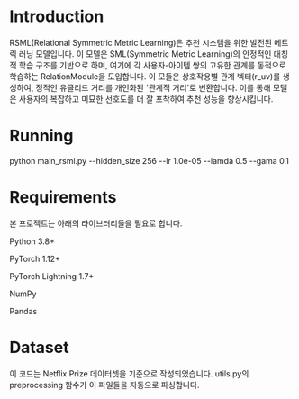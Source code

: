 # Introduction
RSML(Relational Symmetric Metric Learning)은 추천 시스템을 위한 발전된 메트릭 러닝 모델입니다. 이 모델은 SML(Symmetric Metric Learning)의 안정적인 대칭적 학습 구조를 기반으로 하며, 여기에 각 사용자-아이템 쌍의 고유한 관계를 동적으로 학습하는 RelationModule을 도입합니다. 이 모듈은 상호작용별 관계 벡터(r_uv)를 생성하여, 정적인 유클리드 거리를 개인화된 '관계적 거리'로 변환합니다. 이를 통해 모델은 사용자의 복잡하고 미묘한 선호도를 더 잘 포착하여 추천 성능을 향상시킵니다.

# Running
python main_rsml.py --hidden_size 256 --lr 1.0e-05 --lamda 0.5 --gama 0.1
# Requirements
본 프로젝트는 아래의 라이브러리들을 필요로 합니다.

Python 3.8+

PyTorch 1.12+

PyTorch Lightning 1.7+

NumPy

Pandas

# Dataset
이 코드는 Netflix Prize 데이터셋을 기준으로 작성되었습니다. utils.py의 preprocessing 함수가 이 파일들을 자동으로 파싱합니다.
